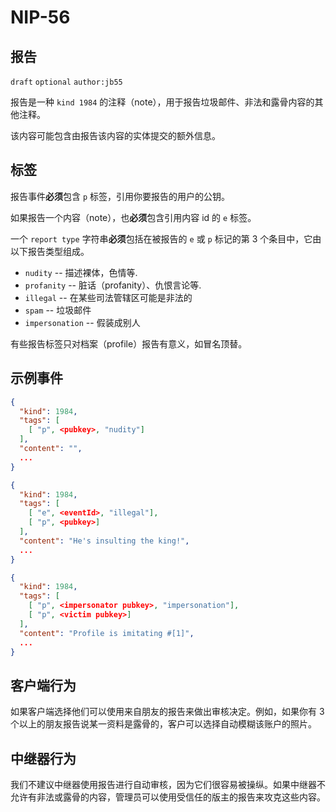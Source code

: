 # NIP-56

## 报告

`draft` `optional` `author:jb55`

报告是一种 `kind 1984` 的注释（note），用于报告垃圾邮件、非法和露骨内容的其他注释。

该内容可能包含由报告该内容的实体提交的额外信息。

## 标签

报告事件**必须**包含 `p` 标签，引用你要报告的用户的公钥。

如果报告一个内容（note），也**必须**包含引用内容 id 的 `e` 标签。

一个 `report type` 字符串**必须**包括在被报告的 `e` 或 `p` 标记的第 3 个条目中，它由以下报告类型组成。

- `nudity` -- 描述裸体，色情等.
- `profanity` -- 脏话（profanity）、仇恨言论等.
- `illegal` -- 在某些司法管辖区可能是非法的
- `spam` -- 垃圾邮件
- `impersonation` -- 假装成别人

有些报告标签只对档案（profile）报告有意义，如冒名顶替。

## 示例事件

```json
{
  "kind": 1984,
  "tags": [
    [ "p", <pubkey>, "nudity"]
  ],
  "content": "",
  ...
}

{
  "kind": 1984,
  "tags": [
    [ "e", <eventId>, "illegal"],
    [ "p", <pubkey>]
  ],
  "content": "He's insulting the king!",
  ...
}

{
  "kind": 1984,
  "tags": [
    [ "p", <impersonator pubkey>, "impersonation"],
    [ "p", <victim pubkey>]
  ],
  "content": "Profile is imitating #[1]",
  ...
}
```

## 客户端行为

如果客户端选择他们可以使用来自朋友的报告来做出审核决定。例如，如果你有 3 个以上的朋友报告说某一资料是露骨的，客户可以选择自动模糊该账户的照片。

## 中继器行为

我们不建议中继器使用报告进行自动审核，因为它们很容易被操纵。如果中继器不允许有非法或露骨的内容，管理员可以使用受信任的版主的报告来攻克这些内容。

